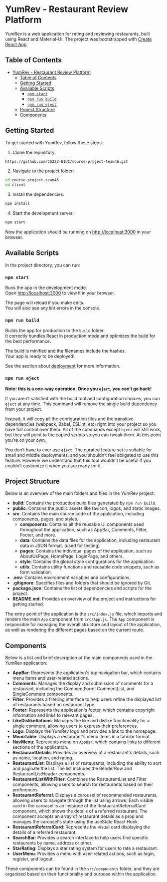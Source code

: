 # YumRev - Restaurant Review Platform

YumRev is a web application for rating and reviewing restaurants, built using React and Material-UI. The project was bootstrapped with [Create React App](https://github.com/facebook/create-react-app).

## Table of Contents

- [YumRev - Restaurant Review Platform](#yumrev---restaurant-review-platform)
  - [Table of Contents](#table-of-contents)
  - [Getting Started](#getting-started)
  - [Available Scripts](#available-scripts)
    - [`npm start`](#npm-start)
    - [`npm run build`](#npm-run-build)
    - [`npm run eject`](#npm-run-eject)
  - [Project Structure](#project-structure)
  - [Components](#components)

## Getting Started

To get started with YumRev, follow these steps:

1. Clone the repository:

```bash
https://github.com/CS222-UIUC/course-project-team46.git
```

2. Navigate to the project folder:

```bash
cd course-project-team46
cd client
```

3. Install the dependencies:

```bash
npm install
```

4. Start the development server:

```bash
npm start
```

Now the application should be running on [http://localhost:3000](http://localhost:3000) in your browser.

## Available Scripts

In the project directory, you can run:

### `npm start`

Runs the app in the development mode.\
Open [http://localhost:3000](http://localhost:3000) to view it in your browser.

The page will reload if you make edits.\
You will also see any lint errors in the console.

### `npm run build`

Builds the app for production to the `build` folder.\
It correctly bundles React in production mode and optimizes the build for the best performance.

The build is minified and the filenames include the hashes.\
Your app is ready to be deployed!

See the section about [deployment](https://facebook.github.io/create-react-app/docs/deployment) for more information.

### `npm run eject`

**Note: this is a one-way operation. Once you `eject`, you can’t go back!**

If you aren’t satisfied with the build tool and configuration choices, you can `eject` at any time. This command will remove the single build dependency from your project.

Instead, it will copy all the configuration files and the transitive dependencies (webpack, Babel, ESLint, etc) right into your project so you have full control over them. All of the commands except `eject` will still work, but they will point to the copied scripts so you can tweak them. At this point you’re on your own.

You don’t have to ever use `eject`. The curated feature set is suitable for small and middle deployments, and you shouldn’t feel obligated to use this feature. However we understand that this tool wouldn’t be useful if you couldn’t customize it when you are ready for it.

## Project Structure

Below is an overview of the main folders and files in the YumRev project:

- **build**: Contains the production build files generated by `npm run build`.
- **public**: Contains the public assets like favicon, logos, and static images.
- **src**: Contains the main source code of the application, including components, pages, and styles.
    - **components**: Contains all the reusable UI components used throughout the application, such as AppBar, Comments, Filter, Footer, and more.
    - **data**: Contains the data files for the application, including restaurant data in JSON format. (used for testing)
    - **pages**: Contains the individual pages of the application, such as AboutUsPage, HomePage, LoginPage, and others.
    - **style**: Contains the global style configurations for the application.
    - **utils**: Contains utility functions and reusable code snippets, such as form validation.
- **.env**: Contains environment variables and configurations.
- **.gitignore**: Specifies files and folders that should be ignored by Git.
- **package.json**: Contains the list of dependencies and scripts for the project.
- **README.md**: Provides an overview of the project and instructions for getting started.

The entry point of the application is the `src/index.js` file, which imports and renders the main `App` component from `src/App.js`. The `App` component is responsible for managing the overall structure and layout of the application, as well as rendering the different pages based on the current route.

## Components

Below is a list and brief description of the main components used in the YumRev application:

- **AppBar**: Represents the application's top navigation bar, which contains menu items and user-related actions.
- **Comments**: Manages the display and submission of comments for a restaurant, including the CommentForm, CommentList, and SingleComment components.
- **Filter**: Provides a filtering interface to help users refine the displayed list of restaurants based on restaurant type.
- **Footer**: Represents the application's footer, which contains copyright information and links to relevant pages.
- **LikeDislikeActions**: Manages the like and dislike functionality for a single comment, allowing users to express their preferences.
- **Logo**: Displays the YumRev logo and provides a link to the homepage.
- **MenuTable**: Displays a restaurant's menu items in a tabular format.
- **NavMenu**: Represents menu on `AppBar`, which contains links to different sections of the application.
- **RestaurantDetails**: Provides an overview of a restaurant's details, such as name, location, and rating.
- **RestaurantList**: Displays a list of restaurants, including the ability to sort and paginate the list. The list includes the RenderRow and RestaurantListHeader components.
- **RestaurantListWithFilter**: Combines the RestaurantList and Filter components, allowing users to search for restaurants based on their preferences.
- **RestaurantReferral**: Displays a carousel of recommended restaurants, allowing users to navigate through the list using arrows. Each visible card in the carousel is an instance of the RestaurantReferralCard component, which shows the details of a referred restaurant. The component accepts an array of restaurant details as a prop and manages the carousel's state using the useState React Hook.
- **RestaurantReferralCard**: Represents the visual card displaying the details of a referred restaurant.
- **SearchBar**: Provides a search interface to help users find specific restaurants by name, address or other.
- **StarRating**: Displays a star rating system for users to rate a restaurant.
- **UserMenu**: Provides a menu with user-related actions, such as login, register, and logout.

These components can be found in the `src/components` folder, and they are organized based on their functionality and purpose within the application.

